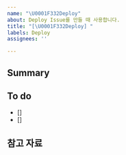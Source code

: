 ```yaml
---
name: "\U0001F332Deploy"
about: Deploy Issue를 만들 때 사용합니다.
title: "[\U0001F332Deploy] "
labels: Deploy
assignees: ''

---
```


## Summary

## To do
- []
- []

## 참고 자료
